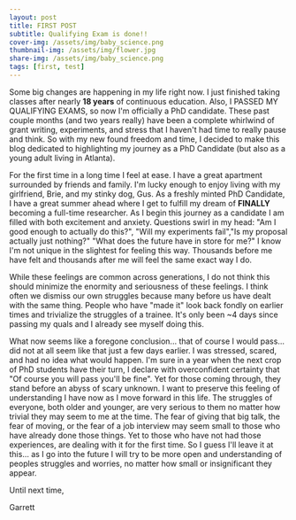 ```yaml
---
layout: post
title: FIRST POST
subtitle: Qualifying Exam is done!!
cover-img: /assets/img/baby_science.png
thumbnail-img: /assets/img/flower.jpg
share-img: /assets/img/baby_science.png
tags: [first, test]
---
```


Some big changes are happening in my life right now. I just finished taking classes after nearly **18 years** of continuous education. Also, I PASSED MY QUALIFYING EXAMS, so now I'm officially a PhD candidate. These past couple months (and two years really) have been a complete whirlwind of grant writing, experiments, and stress that I haven't had time to really pause and think. So with my new found freedom and time, I decided to make this blog dedicated to highlighting my journey as a PhD Candidate (but also as a young adult living in Atlanta).

For the first time in a long time I feel at ease. I have a great apartment surrounded by friends and family. I'm lucky enough to enjoy living with my girlfriend, Brie, and my stinky dog, Gus. As a freshly minted PhD Candidate, I have a great summer ahead where I get to fulfill my dream of **FINALLY** becoming a full-time researcher. As I begin this journey as a candidate I am filled with both excitement and anxiety. Questions swirl in my head: "Am I good enough to actually do this?", "Will my experiments fail","Is my proposal actually just nothing?" "What does the future have in store for me?" I know I'm not unique in the slightest for feeling this way. Thousands before me have felt and thousands after me will feel the same exact way I do. 

While these feelings are common across generations, I do not think this should minimize the enormity and seriousness of these feelings. I think often we dismiss our own struggles because many before us have dealt with the same thing. People who have "made it" look back fondly on earlier times and trivialize the struggles of a trainee. It's only been ~4 days since passing my quals and I already see myself doing this. 

What now seems like a foregone conclusion... that of course I would pass... did not at all seem like that just a few days earlier. I was stressed, scared, and had no idea what would happen. I'm sure in a year when the next crop of PhD students have their turn, I declare with overconfident certainty that "Of course you will pass you'll be fine". Yet for those coming through, they stand before an abyss of scary unknown. I want to preserve this feeling of understanding I have now as I move forward in this life. The struggles of everyone, both older and younger, are very serious to them no matter how trivial they may seem to me at the time. The fear of giving that big talk, the fear of moving, or the fear of a job interview may seem small to those who have already done those things. Yet to those who have not had those experiences, are dealing with it for the first time. So I guess I'll leave it at this... as I go into the future I will try to be more open and understanding of peoples struggles and worries, no matter how small or insignificant they appear.

Until next time,

Garrett

